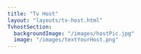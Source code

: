 ```yaml
---
title: "Tv Host"
layout: "layouts/tv-host.html"
TvhostSection:
  backgroundImage: "/images/hostPic.jpg"
  image: "/images/textYourHost.png"
---
```

